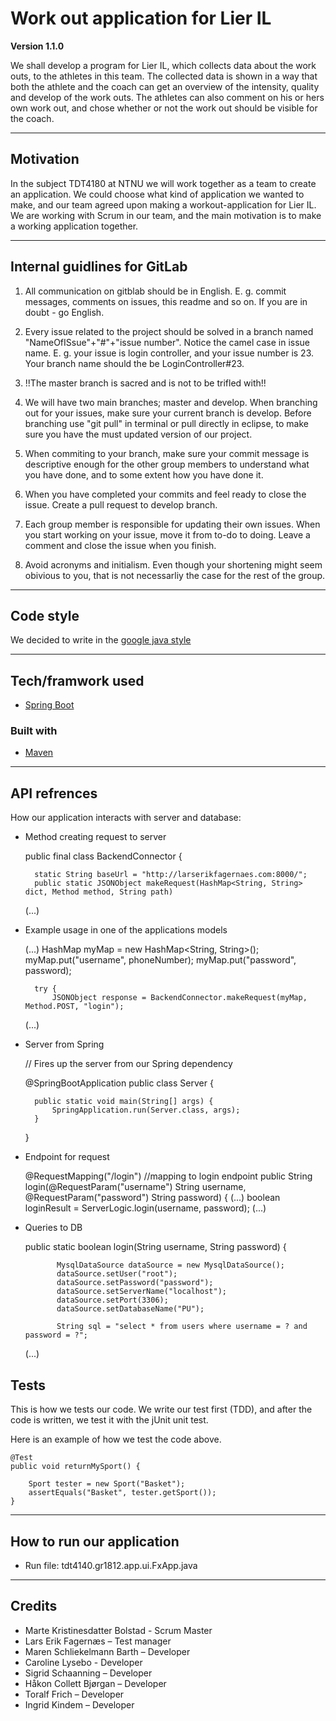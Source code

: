 # Work out application for Lier IL

**Version 1.1.0**

We shall develop a program for Lier IL, which collects data about the work outs, 
to the athletes in this team. The collected data is shown in a way that both the athlete
and the coach can get an overview of the intensity, quality and develop of the work outs.
The athletes can also comment on his or hers own work out, and chose whether or not the work out
should be visible for the coach. 

---

## Motivation

In the subject TDT4180 at NTNU we will work together as a team to create an application. We could choose what kind of 
application we wanted to make, and our team agreed upon making a workout-application for Lier IL. 
We are working with Scrum in our team, and the main motivation is to make a working application together. 

---

## Internal guidlines for GitLab

1. All communication on gitblab should be in English. E. g. commit messages, comments on issues, this readme and so on. If you are in doubt - go English.

2. Every issue related to the project should be solved in a branch named "NameOfISsue"+"#"+"issue number". Notice the camel case in issue name. E. g. your issue is login controller, and your issue number is 23. Your branch name should the be LoginController#23.

3. !!The master branch is sacred and is not to be trifled with!! 

4. We will have two main branches; master and develop. When branching out for your issues, make sure your current branch is develop. Before branching use "git pull" in terminal or pull directly in eclipse, to make sure you have the must updated version of our project.

5. When commiting to your branch, make sure your commit message is descriptive enough for the other group members to understand what you have done, and to some extent how you have done it.

6. When you have completed your commits and feel ready to close the issue. Create a pull request to develop branch. 

7. Each group member is responsible for updating their own issues. When you start working on your issue, move it from to-do to doing. Leave a comment and close the issue when you finish.

8. Avoid acronyms and initialism. Even though your shortening might seem obivious to you, that is not necessarliy the case for the rest of the group.

--- 

## Code style

We decided to write in the [google java style](https://google.github.io/styleguide/javaguide.html)

---

## Tech/framwork used

* [Spring Boot](https://projects.spring.io/spring-boot/)

### Built with

* [Maven](https://maven.apache.org/)

--- 
## API refrences

How our application interacts with server and database:



* Method creating request to server

    public final class BackendConnector {
    	
    	static String baseUrl = "http://larserikfagernaes.com:8000/"; 
    	public static JSONObject makeRequest(HashMap<String, String> dict, Method method, String path)
    (...)
 
* Example usage in one of the applications models

    (...)
    HashMap myMap = new HashMap<String, String>();
	    myMap.put("username", phoneNumber);
	    myMap.put("password", password);

		try {
			JSONObject response = BackendConnector.makeRequest(myMap, Method.POST, "login");
	(...)		
* Server from Spring 

    // Fires up the server from our Spring dependency
    
    @SpringBootApplication
    public class Server {
    
        public static void main(String[] args) {
            SpringApplication.run(Server.class, args);
        }
    }

* Endpoint for request

    @RequestMapping("/login") //mapping to login endpoint
    public String login(@RequestParam("username") String username,
    					@RequestParam("password") String password) {
    (...)
    					   boolean loginResult = ServerLogic.login(username, password);
    (...)					   

* Queries to DB

    public static boolean login(String username, String password) {
    			
        	 MysqlDataSource dataSource = new MysqlDataSource();
             dataSource.setUser("root");
             dataSource.setPassword("password");
             dataSource.setServerName("localhost");
             dataSource.setPort(3306);
             dataSource.setDatabaseName("PU");
             
             String sql = "select * from users where username = ? and password = ?";
    (...)


## Tests

This is how we tests our code. We write our test first (TDD), and after the code is written,
we test it with the jUnit unit test. 

Here is an example of how we test the code above. 


	@Test
	public void returnMySport() {
		
		Sport tester = new Sport("Basket"); 
		assertEquals("Basket", tester.getSport());
	}


---

## How to run our application

* Run file: tdt4140.gr1812.app.ui.FxApp.java

---

## Credits

* Marte Kristinesdatter Bolstad - Scrum Master
* Lars Erik Fagernæs – Test manager 
* Maren Schliekelmann Barth – Developer
* Caroline Lysebo - Developer
* Sigrid Schaanning – Developer
* Håkon Collett Bjørgan – Developer
* Toralf Frich – Developer
* Ingrid Kindem – Developer






